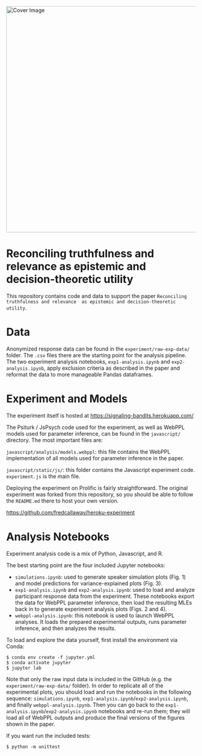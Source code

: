 <img src="https://user-images.githubusercontent.com/4450850/193468608-beae10fc-d8f4-48ab-8051-1e948f0428cf.png" alt="Cover Image" width="600"/>

# Reconciling truthfulness and relevance as epistemic and decision-theoretic utility

This repository contains code and data to support the paper `Reconciling truthfulness and relevance  as epistemic and decision-theoretic utility`.

# Data

Anonymized response data can be found in the `experiment/raw-exp-data/` folder. The `.csv` files there are the starting point for the analysis pipeline. The two experiment analysis notebooks, `exp1-analysis.ipynb` and `exp2-analysis.ipynb`, apply exclusion criteria as described in the paper and reformat the data to more manageable Pandas dataframes.

# Experiment and Models

The experiment itself is hosted at https://signaling-bandits.herokuapp.com/

The Psiturk / JsPsych code used for the experiment, as well as WebPPL models used for parameter inference, can be found in the `javascript/` directory. The most important files are:

`javascript/analysis/models.webppl`: this file contains the WebPPL implementation of all models used for parameter inference in the paper.

`javascript/static/js/`: this folder contains the Javascript experiment code. `experiment.js` is the main file.

Deploying the experiment on Prolific is fairly straightforward. The original experiment was forked from this repository, so you should be able to follow the `README.md` there to host your own version.

https://github.com/fredcallaway/heroku-experiment

# Analysis Notebooks

Experiment analysis code is a mix of Python, Javascript, and R.

The best starting point are the four included Jupyter notebooks:

-  `simulations.ipynb`: used to generate speaker simulation plots (Fig. 1) and model predictions for variance-explained plots (Fig. 3).
- `exp1-analysis.ipynb` and `exp2-analysis.ipynb`: used to load and analyze participant response data from the experiment. These notebooks export the data for WebPPL parameter inference, then load the resulting MLEs back in to generate experiment analysis plots (Figs. 2 and 4).
- `webppl-analysis.ipynb`: this notebook is used to launch WebPPL analyses. It loads the prepared experimental outputs, runs parameter inference, and then analyzes the results.

To load and explore the data yourself, first install the environment via Conda:
```
$ conda env create -f jupyter.yml
$ conda activate jupyter
$ jupyter lab
```

Note that only the raw input data is included in the GitHub (e.g. the `experiment/raw-exp-data/` folder). In order to replicate all of the experimental plots, you should load and run the notebooks in the following sequence: `simulations.ipynb`, `exp1-analysis.ipynb`/`exp2-analysis.ipynb`, and finally `webppl-analysis.ipynb`. Then you can go back to the  `exp1-analysis.ipynb`/`exp2-analysis.ipynb` notebooks and re-run them; they will load all of WebPPL outputs and produce the final versions of the figures shown in the paper.


If you want run the included tests:
```
$ python -m unittest
```
